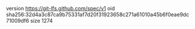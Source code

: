 version https://git-lfs.github.com/spec/v1
oid sha256:32d4a3c87ca9b75331af7d20f31923658c271a61010a45b6f0eae9dc71009df6
size 1274
